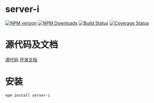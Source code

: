 # server-i

[![NPM version][npm-image]][npm-url]
[![NPM Downloads][downloads-image]][npm-url]
[![Build Status](https://travis-ci.org/heifade/server-i.svg?branch=master)](https://travis-ci.org/heifade/server-i)
[![Coverage Status](https://coveralls.io/repos/github/heifade/server-i/badge.svg?branch=master)](https://coveralls.io/github/heifade/server-i?branch=master)

[npm-image]: https://img.shields.io/npm/v/server-i.svg?style=flat-square
[npm-url]: https://npmjs.org/package/server-i
[downloads-image]: https://img.shields.io/npm/dm/server-i.svg

# 源代码及文档
[源代码](https://github.com/heifade/server-i)
[开发文档](https://heifade.github.io/server-i/)

# 安装
```bash
npm install server-i
```